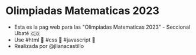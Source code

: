 # Olimpiadas Matematicas 2023

* Esta es la pag web para las "Olimpiadas Matematicas 2023" - Seccional Ubaté 🇨🇴
* Use #html 🩻 #css 🎨 #javascript 💛 
* Realizada por @jlianacastillo

